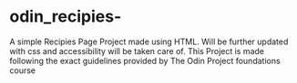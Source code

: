 # odin_recipies-

A simple Recipies Page Project made using HTML. Will be further updated with css and accessibility will be taken care of. 
This Project is made following the exact guidelines provided by The Odin Project foundations course